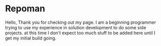 # Repoman
Hello,
Thank you for checking out my page. I am a beginning programmer trying to use my experience in solution development to do some side projects. at this time I don't expect too much stuff to be added here until I get my initial build going. 
